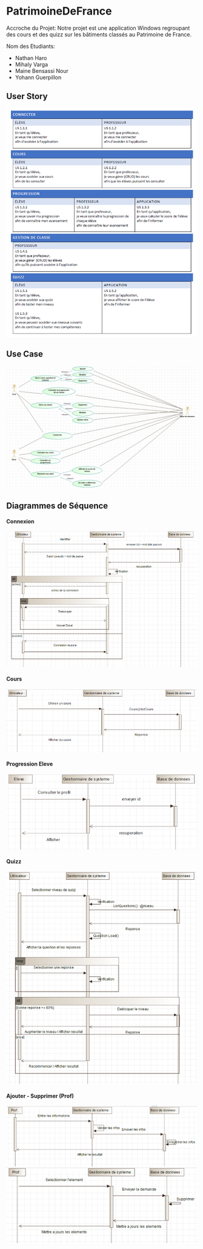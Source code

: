# PatrimoineDeFrance

Accroche du Projet:
Notre projet est une application Windows regroupant des cours et des quizz sur les bâtiments classés au Patrimoine de France. 

Nom des Etudiants:

- Nathan Haro
- Mihaly Varga
- Maine Bensassi Nour
- Yohann Guerpillon

## User Story
![Image User Story](https://github.com/Nathanha/PatrimoineDeFrance/blob/master/assets/img/UserStory.PNG)

## Use Case
![Image Use Case](https://github.com/Nathanha/PatrimoineDeFrance/blob/master/assets/img/UseCase.PNG)

## Diagrammes de Séquence
#### Connexion
![Image Connexion](https://github.com/Nathanha/PatrimoineDeFrance/blob/master/assets/img/DS_Connexion.PNG)
#### Cours
![Image Cours](https://github.com/Nathanha/PatrimoineDeFrance/blob/master/assets/img/DS_Cours.PNG)
#### Progression Eleve
![Image Progression Eleve](https://github.com/Nathanha/PatrimoineDeFrance/blob/master/assets/img/DS_Progression_eleve.PNG)
#### Quizz
![Image Quizz](https://github.com/Nathanha/PatrimoineDeFrance/blob/master/assets/img/DS_Quizz.PNG)
#### Ajouter - Supprimer (Prof)
![Image Quizz](https://github.com/Nathanha/PatrimoineDeFrance/blob/master/assets/img/DS_Ajouter.PNG)
![Image Quizz](https://github.com/Nathanha/PatrimoineDeFrance/blob/master/assets/img/DS_Supprimer.PNG)